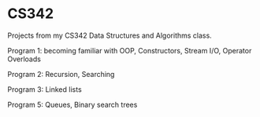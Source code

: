 # CS342
Projects from my CS342 Data Structures and Algorithms class.

Program 1: becoming familiar with OOP, Constructors, Stream I/O, Operator Overloads

Program 2: Recursion, Searching

Program 3: Linked lists

Program 5: Queues, Binary search trees
